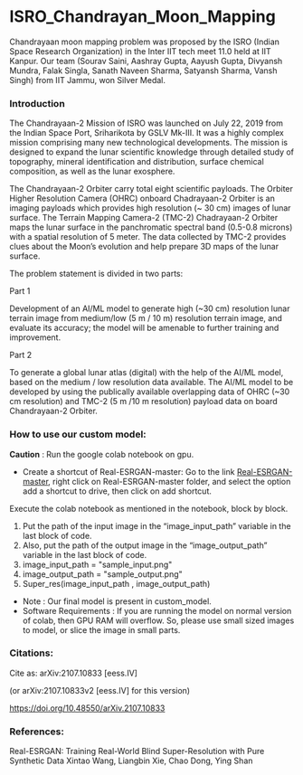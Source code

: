 # ISRO_Chandrayan_Moon_Mapping
Chandrayaan moon mapping problem was proposed by the ISRO (Indian Space Research Organization) in the Inter IIT tech meet 11.0 held at IIT Kanpur.  Our team (Sourav Saini, Aashray Gupta, Aayush Gupta, Divyansh Mundra, Falak Singla, Sanath Naveen Sharma, Satyansh Sharma, Vansh  Singh) from IIT Jammu, won Silver Medal.

### Introduction

The Chandrayaan-2 Mission of ISRO was launched on July 22, 2019 from the Indian Space Port, Sriharikota by GSLV Mk-III. It was a highly complex mission comprising many new technological developments. The mission is designed to expand the lunar scientific knowledge through detailed study of topography, mineral identification and distribution, surface chemical composition, as well as the lunar exosphere. 

The Chandrayaan-2 Orbiter carry total eight scientific payloads. The Orbiter Higher Resolution Camera (OHRC) onboard Chadrayaan-2 Orbiter is an imaging payloads which provides high resolution (~ 30 cm) images of lunar surface. The Terrain Mapping Camera-2 (TMC-2) Chadrayaan-2 Orbiter maps the lunar surface in the panchromatic spectral band (0.5-0.8 microns) with a spatial resolution of 5 meter. The data collected by TMC-2 provides clues about the Moon’s evolution and help prepare 3D maps of the lunar surface.

The problem statement is divided in two parts:

Part 1

Development of an AI/ML model to generate high (~30 cm) resolution lunar terrain image from medium/low (5 m / 10 m) resolution terrain image, and evaluate its accuracy; the model will be amenable to further training and improvement.


Part 2

To generate a global lunar atlas (digital) with the help of the AI/ML model, based on the medium / low resolution data available. The AI/ML model to be developed by using the publically available overlapping data of OHRC (~30 cm resolution) and TMC-2 (5 m /10 m resolution) payload data on board Chandrayaan-2 Orbiter.

### How to use our custom model:

**Caution** : Run the google colab notebook on gpu.

* Create a shortcut of Real-ESRGAN-master:
Go to the link [Real-ESRGAN-master](https://drive.google.com/drive/folders/1MMRjSXpHObHC2czmbljown8ILGOTrXpl), right click on Real-ESRGAN-master folder, and select the option add a shortcut to drive, then click on add shortcut.

Execute the colab notebook as mentioned in the notebook, block by block.

1. Put the path of the input image in the “image_input_path” variable in the last block of code.
2. Also, put the path of the output image in the  “image_output_path” variable in the last block of code.
3. image_input_path = "sample_input.png"
5. image_output_path = "sample_output.png"
6. Super_res(image_input_path , image_output_path)

* Note : Our final model is present in custom_model.
* Software Requirements :  If you are running the model on normal version of colab, then GPU RAM will overflow. So, please use small sized images to model, or slice the image in small parts.

### Citations:  
Cite as:
arXiv:2107.10833 [eess.IV]
 
(or arXiv:2107.10833v2 [eess.IV] for this version)
 
https://doi.org/10.48550/arXiv.2107.10833


### References:
Real-ESRGAN: Training Real-World Blind Super-Resolution with Pure Synthetic Data
Xintao Wang, Liangbin Xie, Chao Dong, Ying Shan
